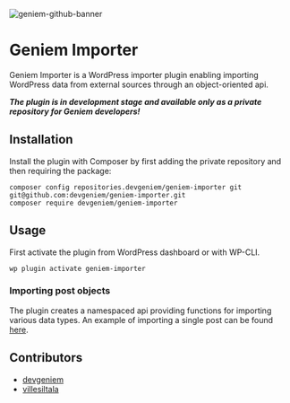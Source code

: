 ![geniem-github-banner](https://cloud.githubusercontent.com/assets/5691777/14319886/9ae46166-fc1b-11e5-9630-d60aa3dc4f9e.png)

# Geniem Importer

Geniem Importer is a WordPress importer plugin enabling importing WordPress data from external sources through an object-oriented api.

***The plugin is in development stage and available only as a private repository for Geniem developers!***

## Installation

Install the plugin with Composer by first adding the private repository and then requiring the package:

```
composer config repositories.devgeniem/geniem-importer git git@github.com:devgeniem/geniem-importer.git
composer require devgeniem/geniem-importer
```
## Usage

First activate the plugin from WordPress dashboard or with WP-CLI.

```
wp plugin activate geniem-importer
```

### Importing post objects

The plugin creates a namespaced api providing functions for importing various data types. An example of importing a single post can be found [here](docs/examples/example-post.php).

## Contributors

-  [devgeniem](https://github.com/devgeniem)
- [villesiltala](https://github.com/villesiltala)

